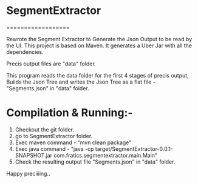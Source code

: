 # SegmentExtractor
==================

Rewrote the Segment Extractor to Generate the Json Output to be read by the UI.
This project is based on Maven. It generates a Uber Jar with all the dependencies.

Precis output files are "data" folder.

This program reads the data folder for the first 4 stages of precis output, Builds the Json Tree 
and writes the Json Tree as a flat file - "Segments.json" in "data" folder.

Compilation & Running:-
=======================

1) Checkout the git folder.
2) go to SegmentExtractor folder.
3) Exec maven command - "mvn clean package"
4) Exec java command - "java -cp target/SegmentExtractor-0.0.1-SNAPSHOT.jar com.fratics.segmentextractor.main.Main"
5) Check the resulting output file "Segments.json" in "data" folder.

Happy preciiiing..


